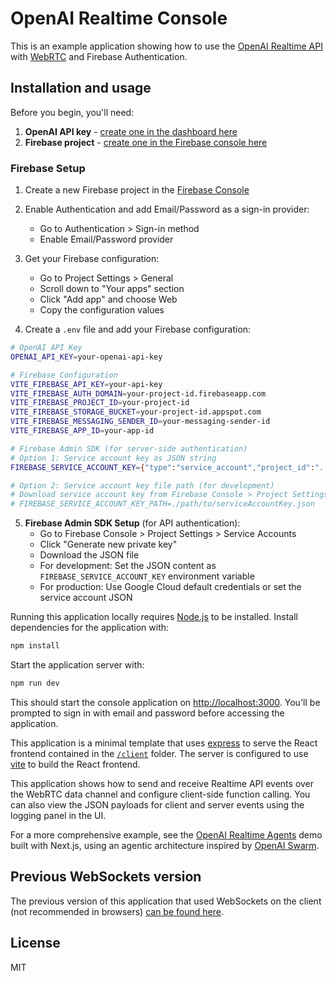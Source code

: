 # OpenAI Realtime Console

This is an example application showing how to use the [OpenAI Realtime API](https://platform.openai.com/docs/guides/realtime) with [WebRTC](https://platform.openai.com/docs/guides/realtime-webrtc) and Firebase Authentication.

## Installation and usage

Before you begin, you'll need:

1. **OpenAI API key** - [create one in the dashboard here](https://platform.openai.com/settings/api-keys)
2. **Firebase project** - [create one in the Firebase console here](https://console.firebase.google.com/)

### Firebase Setup

1. Create a new Firebase project in the [Firebase Console](https://console.firebase.google.com/)
2. Enable Authentication and add Email/Password as a sign-in provider:
   - Go to Authentication > Sign-in method
   - Enable Email/Password provider
3. Get your Firebase configuration:
   - Go to Project Settings > General
   - Scroll down to "Your apps" section
   - Click "Add app" and choose Web
   - Copy the configuration values

4. Create a `.env` file and add your Firebase configuration:

```bash
# OpenAI API Key
OPENAI_API_KEY=your-openai-api-key

# Firebase Configuration
VITE_FIREBASE_API_KEY=your-api-key
VITE_FIREBASE_AUTH_DOMAIN=your-project-id.firebaseapp.com
VITE_FIREBASE_PROJECT_ID=your-project-id
VITE_FIREBASE_STORAGE_BUCKET=your-project-id.appspot.com
VITE_FIREBASE_MESSAGING_SENDER_ID=your-messaging-sender-id
VITE_FIREBASE_APP_ID=your-app-id

# Firebase Admin SDK (for server-side authentication)
# Option 1: Service account key as JSON string
FIREBASE_SERVICE_ACCOUNT_KEY={"type":"service_account","project_id":"..."}

# Option 2: Service account key file path (for development)
# Download service account key from Firebase Console > Project Settings > Service Accounts
# FIREBASE_SERVICE_ACCOUNT_KEY_PATH=./path/to/serviceAccountKey.json
```

5. **Firebase Admin SDK Setup** (for API authentication):
   - Go to Firebase Console > Project Settings > Service Accounts
   - Click "Generate new private key"
   - Download the JSON file
   - For development: Set the JSON content as `FIREBASE_SERVICE_ACCOUNT_KEY` environment variable
   - For production: Use Google Cloud default credentials or set the service account JSON

Running this application locally requires [Node.js](https://nodejs.org/) to be installed. Install dependencies for the application with:

```bash
npm install
```

Start the application server with:

```bash
npm run dev
```

This should start the console application on [http://localhost:3000](http://localhost:3000). You'll be prompted to sign in with email and password before accessing the application.

This application is a minimal template that uses [express](https://expressjs.com/) to serve the React frontend contained in the [`/client`](./client) folder. The server is configured to use [vite](https://vitejs.dev/) to build the React frontend.

This application shows how to send and receive Realtime API events over the WebRTC data channel and configure client-side function calling. You can also view the JSON payloads for client and server events using the logging panel in the UI.

For a more comprehensive example, see the [OpenAI Realtime Agents](https://github.com/openai/openai-realtime-agents) demo built with Next.js, using an agentic architecture inspired by [OpenAI Swarm](https://github.com/openai/swarm).

## Previous WebSockets version

The previous version of this application that used WebSockets on the client (not recommended in browsers) [can be found here](https://github.com/openai/openai-realtime-console/tree/websockets).

## License

MIT
